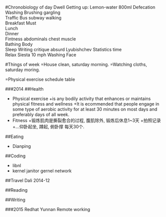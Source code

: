 #Chronobiology of day 
Dwell				Getting up: Lemon-water 800ml Defecation Washing Brushing gargling		 
Traffic				Bus subway walking														
Breakfast			Must																		
Lunch				
Dinner				
Fintness			abdominals chest muscle													
Bathing			   	Body																		
Sleep
Writing				critique absurd
Lyubishchev			Statistics time																
Relax				Siesta 10 mph
Washing				Face


#Things of week
=House clean, saturday morning.
=Watching cloths, saturday moring.


=Physical exercise schedule table

###2014
##Health
* Physical exercise 
+is any bodily activity that enhances or maintains
	physical fitness and wellness
+It is ecommended that people engage in some type
	of aerobic activity for at least 30 minutes
	on most days and preferably days of all week.	
* Fitness
+锻炼肌肉是撕裂愈合的过程, 腹肌除外, 锻炼后休息1~3天
+拍照记录
+...仰卧起坐, 蹲起, 俯卧撑 每天30个.

##Eating
* Dianping

##Coding
* libnl	
* kernel janitor gernel network

##Travel
Dali			2014-12

##Reading

##Writing


###2015
Redhat 
Yunnan Remote working
